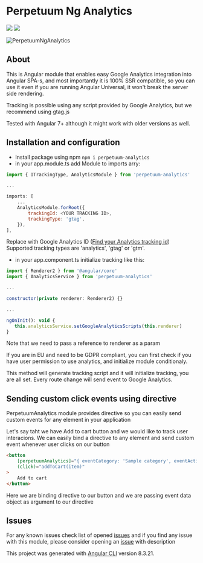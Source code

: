 # Perpetuum Ng Analytics

[![](https://img.shields.io/badge/version-1.1.1-green.svg)](https://perpetuum.eu)
[![](https://img.shields.io/badge/Angular-7+-informational.svg)](https://angular.io)

![PerpetuumNgAnalytics](https://repository-images.githubusercontent.com/239224377/1e536b00-4b7d-11ea-8f95-3681c51d54bd)

## About

This is Angular module that enables easy Google Analytics integration into Angular SPA-s, and most importantly it is 100% SSR compatible, so you can use it even if you are running Angular Universal, it won't break the server side rendering.

Tracking is possible using any script provided by Google Analytics, but we recommend using gtag.js

Tested with Angular 7+ although it might work with older versions as well.

## Installation and configuration

-   Install package using npm `npm i perpetuum-analytics`
-   in your app.module.ts add Module to imports arry:

```javascript
import { ITrackingType, AnalyticsModule } from 'perpetuum-analytics'

...

imports: [
    ...
    AnalyticsModule.forRoot({
        trackingId: <YOUR TRACKING ID>,
        trackingType: 'gtag',
    }),
],
```

Replace <YOUR TRACKING ID> with Google Analytics ID ([Find your Analytics tracking id](https://support.google.com/analytics/answer/1008080?hl=en))
Supported tracking types are 'analytics', 'gtag' or 'gtm'.

-   in your app.component.ts initialize tracking like this:

```javascript
import { Renderer2 } from '@angular/core'
import { AnalyticsService } from 'perpetuum-analytics'

...

constructor(private renderer: Renderer2) {}

...

ngOnInit(): void {
   this.analyticsService.setGoogleAnalyticsScripts(this.renderer)
}
```

Note that we need to pass a reference to renderer as a param

If you are in EU and need to be GDPR compliant, you can first check if you have user permission to use analytics, and initialize module conditionaly.

This method will generate tracking script and it will initialize tracking, you are all set. Every route change will send event to Google Analytics.

## Sending custom click events using directive

PerpetuumAnalytics module provides directive so you can easily send custom events for any element in your application

Let's say taht we have Add to cart button and we would like to track user interacions. We can easily bind a directive to any element and send custom event whenever user clicks on our button

```html
<button
    [perpetuumAnalytics]="{ eventCategory: 'Sample category', eventAction: 'Add to cart click', eventLabel: 'item.name', eventValue: item.price }"
    (click)="addToCart(item)"
>
    Add to cart
</button>
```

Here we are binding directive to our button and we are passing event data object as argument to our directive

## Issues

For any known issues check list of opened [issues](https://github.com/nrozic/perpetuum-ng-analytics/issues) and if you find any issue with this module, please consider opening an [issue](https://github.com/nrozic/perpetuum-ng-analytics/issues/new) with description

This project was generated with [Angular CLI](https://github.com/angular/angular-cli) version 8.3.21.
